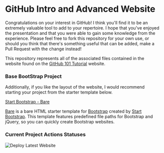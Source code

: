 # GitHub Intro and Advanced Website

Congratulations on your interest in GitHub! I think you'll find it to be an extremely valuable tool 
to add to your repertoire. I hope that you've enjoyed the presentation and that you were able to gain 
some knowledge from the experience. Please feel free to fork this repository for your own use, or should
you think that there's something useful that can be added, make a Pull Request with the change instead!

This repository represents all of the associated files contained in the website found on the 
[GitHub 101 Tutorial](https://github.zach-martin.com) website.

### Base BootStrap Project

Additionally, if you like the layout of the website, I would recommend starting your project from the starter template below.

[Start Bootstrap - Bare](https://startbootstrap.com/template-overviews/bare/)

[Bare](http://startbootstrap.com/template-overviews/bare/) is a bare HTML starter template for [Bootstrap](http://getbootstrap.com/) created by [Start Bootstrap](http://startbootstrap.com/). This template features predefined file paths for Bootstrap and jQuery, so you can quickly create Bootstrap websites.

### Current Project Actions Statuses

![Deploy Latest Website](https://github.com/onideus/github-101-website/workflows/Deploy%20Latest%20Website/badge.svg)

